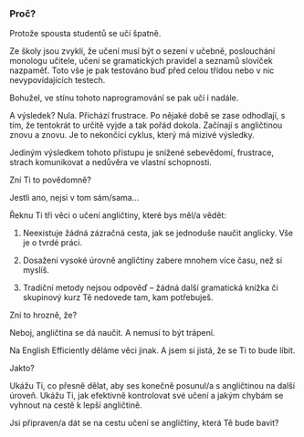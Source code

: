 ---
---

### Proč?

Protože spousta studentů se učí špatně.

Ze školy jsou zvyklí, že učení musí být o sezení v učebně, poslouchání monologu učitele, učení se gramatických pravidel a seznamů slovíček nazpaměť. Toto vše je pak testováno buď před celou třídou nebo v nic nevypovídajících testech.

Bohužel, ve stínu tohoto naprogramování se pak učí i nadále.

A výsledek? Nula. Přichází frustrace. Po nějaké době se zase odhodlají, s tím, že tentokrát to určitě vyjde a tak pořád dokola. Začínají s angličtinou znovu a znovu. Je to nekončící cyklus, který má mizivé výsledky.

Jediným výsledkem tohoto přístupu je snížené sebevědomí, frustrace, strach komunikovat a nedůvěra ve vlastní schopnosti.

Zní Ti to povědomně?

Jestli ano, nejsi v tom sám/sama…

Řeknu Ti tři věci o učení angličtiny, které bys měl/a vědět:

1. Neexistuje žádná zázračná cesta, jak se jednoduše naučit anglicky. Vše je o tvrdé práci.

2. Dosažení vysoké úrovně angličtiny zabere mnohem více času, než si myslíš.

3. Tradiční metody nejsou odpověď – žádná další gramatická knížka či skupinový kurz Tě nedovede tam, kam potřebuješ.

Zní to hrozně, že?

Neboj, angličtina se dá naučit. A nemusí to být trápení.

Na English Efficiently děláme věci jinak. A jsem si jistá, že se Ti to bude líbit.

Jakto?

Ukážu Ti, co přesně dělat, aby ses konečně posunul/a s angličtinou na další úroveň. Ukážu Ti, jak efektivně kontrolovat své učení a jakým chybám se vyhnout na cestě k lepší angličtině.

Jsi připraven/a dát se na cestu učení se angličtiny, která Tě bude bavit?